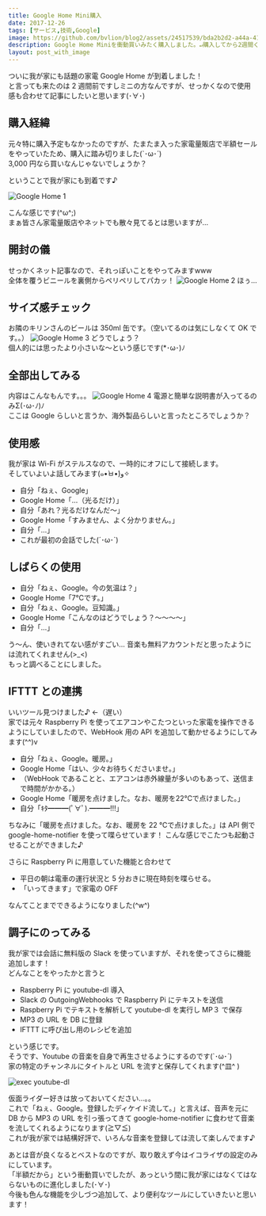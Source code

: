 ```yaml
---
title: Google Home Mini購入
date: 2017-12-26
tags: [サービス,技術,Google]
image: https://github.com/bvlion/blog2/assets/24517539/bda2b2d2-a44a-4131-b291-b485357f4d89
description: Google Home Miniを衝動買いみたく購入しました。↵購入してから2週間くらい、色々と試したことと合わせて記事にしてみました。
layout: post_with_image
---
```


ついに我が家にも話題の家電 Google Home が到着しました！  
と言っても来たのは 2 週間前ですしミニの方なんですが、せっかくなので使用感も合わせて記事にしたいと思います(･∀･)

## 購入経緯

元々特に購入予定もなかったのですが、たまたま入った家電量販店で半額セールをやっていたため、購入に踏み切りました(`･ω･´)  
3,000 円なら買いなんじゃないでしょうか？

ということで我が家にも到着です♪

![Google Home 1](https://github.com/bvlion/blog2/assets/24517539/0150b7b7-c0b1-470c-b2dd-642ec97456a3)

こんな感じです(^ω^;)  
まぁ皆さん家電量販店やネットでも散々見てるとは思いますが…

## 開封の儀

せっかくネット記事なので、それっぽいことをやってみますwww  
全体を覆うビニールを裏側からペリペリしてパカッ！
![Google Home 2](https://github.com/bvlion/blog2/assets/24517539/0719a847-e078-48a1-bd07-2a30b76994e9)
ほぅ…

## サイズ感チェック

お隣のキリンさんのビールは 350ml 缶です。（空いてるのは気にしなくて OK です。。）
![Google Home 3](https://github.com/bvlion/blog2/assets/24517539/982e5317-63f7-48e4-a768-a8f113026865)
どうでしょう？  
個人的には思ったより小さいな〜という感じです(*･ω･)ﾉ

## 全部出してみる

内容はこんなもんです。。。
![Google Home 4](https://github.com/bvlion/blog2/assets/24517539/810a2bbf-ac68-418d-a56f-a282c9ea0a49)
電源と簡単な説明書が入ってるのみΣ(･ω･ﾉ)ﾉ  
ここは Google らしいと言うか、海外製品らしいと言ったところでしょうか？

## 使用感

我が家は Wi-Fi がステルスなので、一時的にオフにして接続します。  
そしていよいよ話してみます(๑•̀ㅂ•́)و✧

- 自分「ねぇ、Google」
- Google Home「…（光るだけ）」
- 自分「あれ？光るだけなんだ〜」
- Google Home「すみません、よく分かりません。」
- 自分「…」
- これが最初の会話でした(´･ω･`)

## しばらくの使用

- 自分「ねぇ、Google。今の気温は？」
- Google Home「7℃です。」
- 自分「ねぇ、Google。豆知識。」
- Google Home「こんなのはどうでしょう？〜〜〜〜」
- 自分「…」

う〜ん、使いきれてない感がすごい… 
音楽も無料アカウントだと思ったようには流れてくれません(>_<)  
もっと調べることにしました。

## IFTTT との連携

いいツール見つけました♪ ←（遅い）  
家では元々 Raspberry Pi を使ってエアコンやこたつといった家電を操作できるようにしていましたので、WebHook 用の API を追加して動かせるようにしてみます(^^)v

- 自分「ねぇ、Google。暖房。」
- Google Home「はい、少々お待ちくださいませ。」
- （WebHook であることと、エアコンは赤外線量が多いのもあって、送信まで時間がかかる。）
- Google Home「暖房を点けました。なお、暖房を22℃で点けました。」
- 自分「ｷﾀ━━━(ﾟ∀ﾟ).━━━!!!」

ちなみに「暖房を点けました。なお、暖房を 22 ℃で点けました。」は API 側で google-home-notifier を使って喋らせています！
こんな感じでこたつも起動させることができました♪

さらに Raspberry Pi に用意していた機能と合わせて

- 平日の朝は電車の運行状況と 5 分おきに現在時刻を喋らせる。
- 「いってきます」で家電の OFF

なんてことまでできるようになりました(^w^)

## 調子にのってみる

我が家では会話に無料版の Slack を使っていますが、それを使ってさらに機能追加します！  
どんなことをやったかと言うと

- Raspberry Pi に youtube-dl 導入
- Slack の OutgoingWebhooks で Raspberry Pi にテキストを送信
- Raspberry Pi でテキストを解析して youtube-dl を実行し MP３ で保存
- MP3 の URL を DB に登録
- IFTTT に呼び出し用のレシピを追加

という感じです。  
そうです、Youtube の音楽を自身で再生させるようにするのです(`･ω･´)  
家の特定のチャンネルにタイトルと URL を流すと保存してくれます(^皿^ )

![exec youtube-dl](https://github.com/bvlion/blog2/assets/24517539/fd9d5057-d189-4986-a96e-c31890ff74e2)

仮面ライダー好きは放っておいてください…。。  
これで「ねぇ、Google。登録したディケイド流して。」と言えば、音声を元に DB から MP3 の URL を引っ張ってきて google-home-notifier に食わせて音楽を流してくれるようになります(≧▽≦)  
これが我が家では結構好評で、いろんな音楽を登録しては流して楽しんでます♪

あとは音が良くなるとベストなのですが、取り敢えず今はイコライザの設定のみにしています。  
「半額だから」という衝動買いでしたが、あっという間に我が家にはなくてはならないものに進化しました(･∀･)  
今後も色んな機能を少しづつ追加して、より便利なツールにしていきたいと思います！